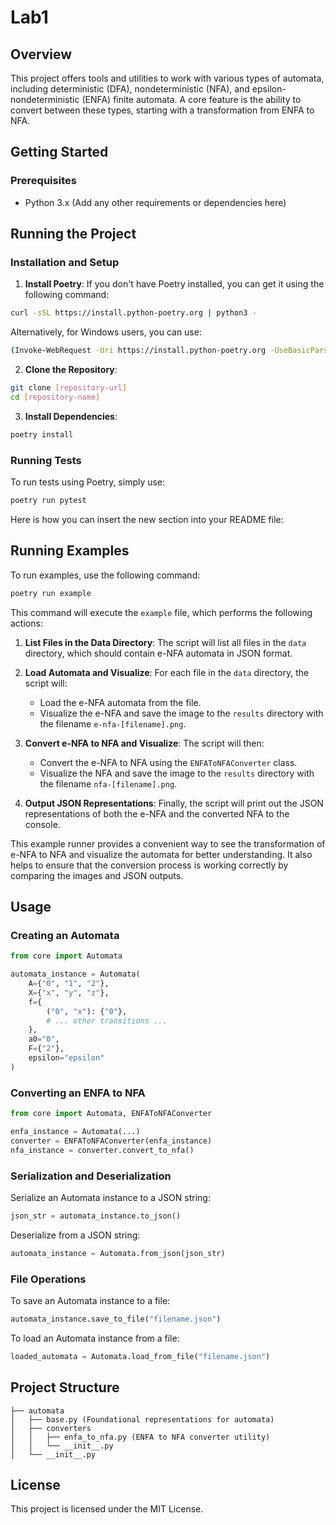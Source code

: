 # Lab1

## Overview
This project offers tools and utilities to work with various types of automata, including deterministic (DFA), 
nondeterministic (NFA), and epsilon-nondeterministic (ENFA) finite automata. A core feature is the ability to convert 
between these types, starting with a transformation from ENFA to NFA.

## Getting Started

### Prerequisites
- Python 3.x
(Add any other requirements or dependencies here)

## Running the Project

### Installation and Setup
1. **Install Poetry**: If you don't have Poetry installed, you can get it using the following command:

```bash
curl -sSL https://install.python-poetry.org | python3 -
```

Alternatively, for Windows users, you can use:

```bash
(Invoke-WebRequest -Uri https://install.python-poetry.org -UseBasicParsing).Content | python -
```

2. **Clone the Repository**:

```bash
git clone [repository-url]
cd [repository-name]
```

3. **Install Dependencies**: 

```bash
poetry install
```

### Running Tests
To run tests using Poetry, simply use:

```bash
poetry run pytest
```

Here is how you can insert the new section into your README file:

## Running Examples

To run examples, use the following command:

```bash
poetry run example
```

This command will execute the `example` file, which performs the following actions:

1. **List Files in the Data Directory**: The script will list all files in the `data` directory, which should contain e-NFA automata in JSON format.

2. **Load Automata and Visualize**: For each file in the `data` directory, the script will:
    - Load the e-NFA automata from the file.
    - Visualize the e-NFA and save the image to the `results` directory with the filename `e-nfa-[filename].png`.

3. **Convert e-NFA to NFA and Visualize**: The script will then:
    - Convert the e-NFA to NFA using the `ENFAToNFAConverter` class.
    - Visualize the NFA and save the image to the `results` directory with the filename `nfa-[filename].png`.

4. **Output JSON Representations**: Finally, the script will print out the JSON representations of both the e-NFA and the converted NFA to the console.

This example runner provides a convenient way to see the transformation of e-NFA to NFA and visualize the automata for 
better understanding. It also helps to ensure that the conversion process is working correctly by comparing the images and JSON outputs.

## Usage

### Creating an Automata

```python
from core import Automata

automata_instance = Automata(
    A={"0", "1", "2"},
    X={"x", "y", "z"},
    f={
        ("0", "x"): {"0"},
        # ... other transitions ...
    },
    a0="0",
    F={"2"},
    epsilon="epsilon"
)
```

### Converting an ENFA to NFA

```python
from core import Automata, ENFAToNFAConverter

enfa_instance = Automata(...)
converter = ENFAToNFAConverter(enfa_instance)
nfa_instance = converter.convert_to_nfa()
```

### Serialization and Deserialization

Serialize an Automata instance to a JSON string:

```python
json_str = automata_instance.to_json()
```

Deserialize from a JSON string:

```python
automata_instance = Automata.from_json(json_str)
```

### File Operations

To save an Automata instance to a file:

```python
automata_instance.save_to_file("filename.json")
```

To load an Automata instance from a file:

```python
loaded_automata = Automata.load_from_file("filename.json")
```

## Project Structure
```
├── automata
│   ├── base.py (Foundational representations for automata)
│   ├── converters
│   │   ├── enfa_to_nfa.py (ENFA to NFA converter utility)
│   │   └── __init__.py
│   └── __init__.py
```

## License
This project is licensed under the MIT License.
